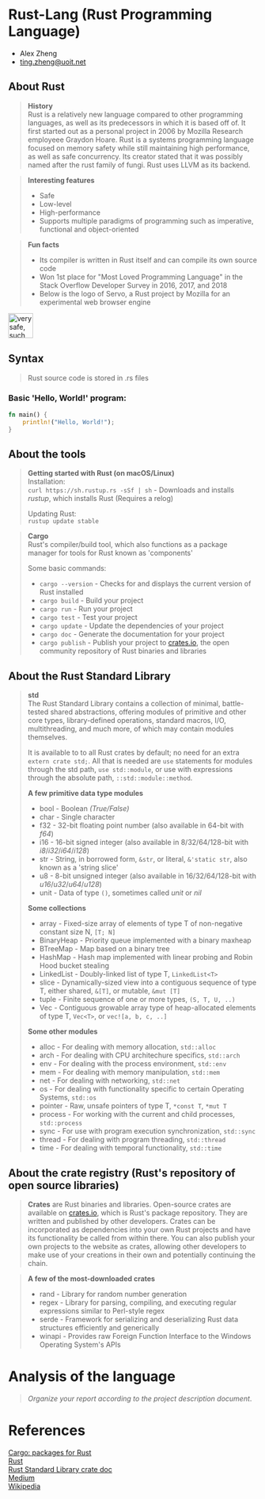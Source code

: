# Rust-Lang (Rust Programming Language)

- Alex Zheng
- ting.zheng@uoit.net

## About Rust

> **History**  
> Rust is a relatively new language compared to other programming languages,
> as well as its predecessors in which it is based off of. It first started out
> as a personal project in 2006 by Mozilla Research employeee Graydon Hoare.
> Rust is a systems programming language focused on memory safety while still
> maintaining high performance, as well as safe concurrency. Its creator stated
> that it was possibly named after the rust family of fungi. Rust uses LLVM 
> as its backend.
  
> **Interesting features**
> - Safe
> - Low-level
> - High-performance
> - Supports multiple paradigms of programming such as imperative, functional and object-oriented
  
> **Fun facts**
> - Its compiler is written in Rust itself and can compile its own source code
> - Won 1st place for "Most Loved Programming Language" in the Stack Overflow Developer Survey in 2016, 2017, and 2018
> - Below is the logo of Servo, a Rust project by Mozilla for an experimental web browser engine  
<img src="https://upload.wikimedia.org/wikipedia/en/d/d9/Servo_logo.png" alt="very safe, such parallel, wow, much browser" width="50px" height="50px" />

## Syntax

> Rust source code is stored in .rs files

### Basic 'Hello, World!' program:
```rust
fn main() {
	println!("Hello, World!");
}
```

## About the tools

> **Getting started with Rust (on macOS/Linux)**  
> Installation:  
> `curl https://sh.rustup.rs -sSf | sh`	- Downloads and installs *rustup*, which installs Rust (Requires a relog)
>
> Updating Rust:  
> `rustup update stable`
  
> **Cargo**  
> Rust's compiler/build tool, which also functions as a package manager for tools for Rust known as 'components'
>
> Some basic commands:
> - `cargo --version`	- Checks for and displays the current version of Rust installed
> - `cargo build`		- Build your project
> - `cargo run`			- Run your project
> - `cargo test`		- Test your project
> - `cargo update`		- Update the dependencies of your project
> - `cargo doc`			- Generate the documentation for your project
> - `cargo publish`		- Publish your project to [crates.io], the open community repository of Rust binaries and libraries

[crates.io]: https://crates.io/

## About the Rust Standard Library

> **std**  
> The Rust Standard Library contains a collection of minimal, battle-tested
> shared abstractions, offering modules of primitive and other core types,
> library-defined operations, standard macros, I/O, multithreading,
> and much more, of which may contain modules themselves.
>
> It is available to to all Rust crates by default; no need for an extra 
> `extern crate std;`. All that is needed are `use` statements for modules
> through the std path, `use std::module`, or use with expressions through the
> absolute path, `::std::module::method`.
>
> **A few primitive data type modules**
> - bool	- Boolean *(True/False)*
> - char	- Single character
> - f32		- 32-bit floating point number (also available in 64-bit with *f64*)
> - i16		- 16-bit signed integer (also available in 8/32/64/128-bit with *i8*/*i32*/*i64*/*i128*)
> - str		- String, in borrowed form, `&str`, or literal, `&'static str`, also known as a 'string slice'
> - u8		- 8-bit unsigned integer (also available in 16/32/64/128-bit with *u16*/*u32*/*u64*/*u128*)
> - unit	- Data of type `()`, sometimes called *unit* or *nil*
>
> **Some collections**
> - array		- Fixed-size array of elements of type T of non-negative constant size N, `[T; N]`
> - BinaryHeap	- Priority queue implemented with a binary maxheap
> - BTreeMap	- Map based on a binary tree
> - HashMap		- Hash map implemented with linear probing and Robin Hood bucket stealing
> - LinkedList	- Doubly-linked list of type T, `LinkedList<T>`
> - slice		- Dynamically-sized view into a contiguous sequence of type T, either shared, `&[T]`, or mutable, `&mut [T]`
> - tuple		- Finite sequence of one or more types, `(S, T, U, ..)`
> - Vec			- Contiguous growable array type of heap-allocated elements of type T, `Vec<T>`, or `vec![a, b, c, ..]`
>
> **Some other modules**
> - alloc	- For dealing with memory allocation, `std::alloc`
> - arch	- For dealing with CPU architechure specifics, `std::arch`
> - env		- For dealing with the process environment, `std::env`
> - mem		- For dealing with memory manipulation, `std::mem`
> - net		- For dealing with networking, `std::net`
> - os		- For dealing with functionality specific to certain Operating Systems, `std::os`
> - pointer	- Raw, unsafe pointers of type T, `*const T`, `*mut T`
> - process	- For working with the current and child processes, `std::process`
> - sync	- For use with program execution synchronization, `std::sync`
> - thread	- For dealing with program threading, `std::thread`
> - time	- For dealing with temporal functionality, `std::time`

## About the crate registry (Rust's repository of open source libraries)

> **Crates** are Rust binaries and libraries.
> Open-source crates are available on [crates.io](https://crates.io/), which is
> Rust's package repository. They are written and published by other developers.
> Crates can be incorporated as dependencies into your own Rust projects and
> have its functionality be called from within there. You can also publish your
> own projects to the website as crates, allowing other developers to make use
> of your creations in their own and potentially continuing the chain.
  
> **A few of the most-downloaded crates**
> - rand	- Library for random number generation
> - regex	- Library for parsing, compiling, and executing regular expressions similar to Perl-style regex
> - serde	- Framework for serializing and deserializing Rust data structures efficiently and generically
> - winapi	- Provides raw Foreign Function Interface to the Windows Operating System's APIs

# Analysis of the language

> _Organize your report according to the project description
document_.

# References
[Cargo: packages for Rust](https://crates.io/)  
[Rust](https://www.rust-lang.org/)  
[Rust Standard Library crate doc](https://doc.rust-lang.org/std/index.html)  
[Medium](https://medium.com/learning-rust/rust-basics-e73304ab35c7)  
[Wikipedia](https://en.wikipedia.org/wiki/Rust_(programming_language))
